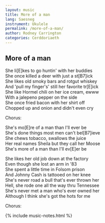 ```yaml
---
layout: music
title: More of a man
lang: Saesneg
instrument: Ukulele
permalink: /more-of-a-man/
author: Rodney Carrington
categories: Cerddoriaeth
---
```

## More of a man

She li[E]kes to go huntin' with her buddies  
She once killed a deer with just a st[B7]ick  
She likes old smoky bars and rotgut whiskey  
And 'pull my finger's' still her favorite tr[E]ick  
She like Hormel chili on her ice cream, ewww  
With a jalepeno pepper on the side  
She once fried bacon with her shirt off  
Chopped up and onion and didn't even cry  
  
Chorus:
  
She's mo[E]re of a man than I'll ever be  
She's done things most men can't bel[B7]ieve  
She chews tobacco, swallows the juice  
Her real names Sheila but they call her Moose  
She's more of a man than I'll ev[E]er be  
  
She likes her old job down at the factory  
Even though she lost an arm in '83  
She spent a little time in Folsom prison  
And Johnny Cash is tattooed on her knee  
She's never road a bull that's ever thrown her  
Hell, she rode one all the way thru Tennessee  
She's never met a man who's ever owned her  
Although I think she's got the hots for me  
  
Chorus:  
  
{% include music-notes.html %}